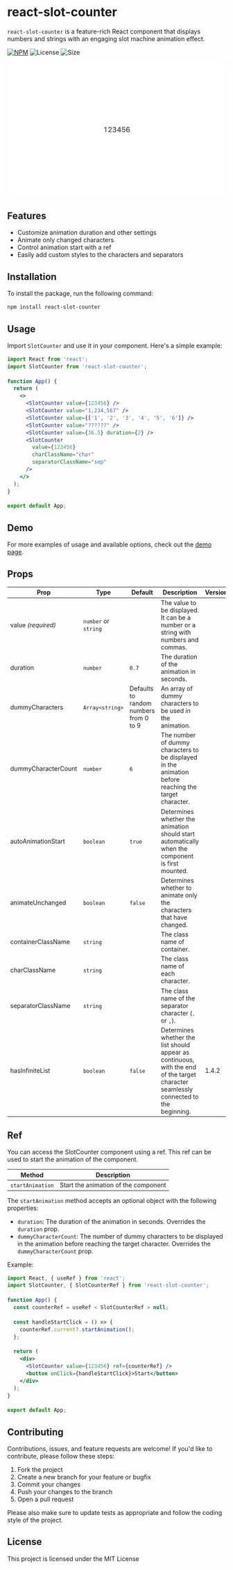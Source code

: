 # react-slot-counter

`react-slot-counter` is a feature-rich React component that displays numbers and strings with an engaging slot machine animation effect.

[![NPM](https://img.shields.io/npm/v/react-slot-counter.svg)](https://www.npmjs.com/package/react-slot-counter)
![License](https://img.shields.io/npm/l/react-confetti-boom)
![Size](https://img.shields.io/bundlephobia/min/react-confetti-boom)

<p align="center">
    <a target="_blank" href="https://almond-bongbong.github.io/react-slot-counter/">
        <img src="https://github.com/almond-bongbong/react-slot-counter/raw/main/docs/preview.gif" />
    </a>
</p>

## Features

- Customize animation duration and other settings
- Animate only changed characters
- Control animation start with a ref
- Easily add custom styles to the characters and separators

## Installation

To install the package, run the following command:

```bash
npm install react-slot-counter
```

## Usage

Import `SlotCounter` and use it in your component. Here's a simple example:

```jsx
import React from 'react';
import SlotCounter from 'react-slot-counter';

function App() {
  return (
    <>
      <SlotCounter value={123456} />
      <SlotCounter value="1,234,567" />
      <SlotCounter value={['1', '2', '3', '4', '5', '6']} />
      <SlotCounter value="??????" />
      <SlotCounter value={36.5} duration={2} />
      <SlotCounter
        value={123456}
        charClassName="char"
        separatorClassName="sep"
      />
    </>
  );
}

export default App;
```

## Demo

For more examples of usage and available options, check out the [demo page](https://almond-bongbong.github.io/react-slot-counter/).

## Props

| Prop                | Type                 | Default                                | Description                                                                                                                          | Version |
| ------------------- | -------------------- | -------------------------------------- | ------------------------------------------------------------------------------------------------------------------------------------ | ------- |
| value _(required)_  | `number` or `string` |                                        | The value to be displayed. It can be a number or a string with numbers and commas.                                                   |         |
| duration            | `number`             | `0.7`                                  | The duration of the animation in seconds.                                                                                            |         |
| dummyCharacters     | `Array<string>`      | Defaults to random numbers from 0 to 9 | An array of dummy characters to be used in the animation.                                                                            |         |
| dummyCharacterCount | `number`             | `6`                                    | The number of dummy characters to be displayed in the animation before reaching the target character.                                |         |
| autoAnimationStart  | `boolean`            | `true`                                 | Determines whether the animation should start automatically when the component is first mounted.                                     |         |
| animateUnchanged    | `boolean`            | `false`                                | Determines whether to animate only the characters that have changed.                                                                 |         |
| containerClassName  | `string`             |                                        | The class name of container.                                                                                                         |         |
| charClassName       | `string`             |                                        | The class name of each character.                                                                                                    |         |
| separatorClassName  | `string`             |                                        | The class name of the separator character (`.` or `,`).                                                                              |         |
| hasInfiniteList     | `boolean`            | `false`                                | Determines whether the list should appear as continuous, with the end of the target character seamlessly connected to the beginning. | 1.4.2   |

## Ref

You can access the SlotCounter component using a ref. This ref can be used to start the animation of the component.

| Method           | Description                          |
| ---------------- | ------------------------------------ |
| `startAnimation` | Start the animation of the component |

The `startAnimation` method accepts an optional object with the following properties:

- `duration`: The duration of the animation in seconds. Overrides the `duration` prop.
- `dummyCharacterCount`: The number of dummy characters to be displayed in the animation before reaching the target character. Overrides the `dummyCharacterCount` prop.

Example:

```jsx
import React, { useRef } from 'react';
import SlotCounter, { SlotCounterRef } from 'react-slot-counter';

function App() {
  const counterRef = useRef < SlotCounterRef > null;

  const handleStartClick = () => {
    counterRef.current?.startAnimation();
  };

  return (
    <div>
      <SlotCounter value={123456} ref={counterRef} />
      <button onClick={handleStartClick}>Start</button>
    </div>
  );
}

export default App;
```

## Contributing

Contributions, issues, and feature requests are welcome! If you'd like to contribute, please follow these steps:

1. Fork the project
2. Create a new branch for your feature or bugfix
3. Commit your changes
4. Push your changes to the branch
5. Open a pull request

Please also make sure to update tests as appropriate and follow the coding style of the project.

## License

This project is licensed under the MIT License
